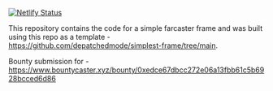 [![Netlify Status](https://api.netlify.com/api/v1/badges/d1ca0961-5110-47fa-a102-e6553280c282/deploy-status)](https://app.netlify.com/sites/frames-0x/deploys)

This repository contains the code for a simple farcaster frame and was built using this repo as a template - https://github.com/depatchedmode/simplest-frame/tree/main.

Bounty submission for - https://www.bountycaster.xyz/bounty/0xedce67dbcc272e06a13fbb61c5b6928bcced6d86